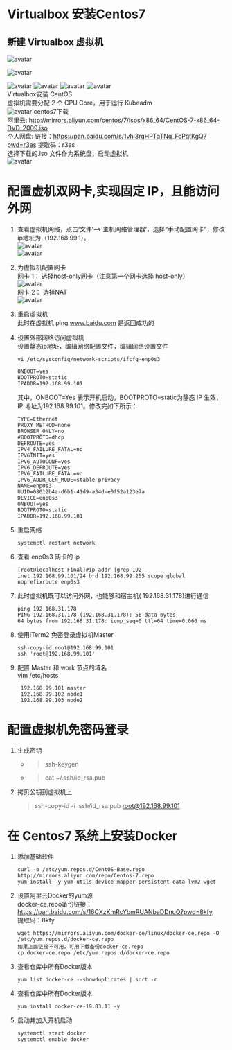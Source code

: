 # Virtualbox 安装Centos7
## 新建 Virtualbox 虚拟机
![avatar](./pictures/1.png)

![avatar](./pictures/2.jpg)

![avatar](./pictures/3.png)
![avatar](./pictures/4.jpg)
![avatar](./pictures/5.png)
![avatar](./pictures/6.jpg)  
Virtualbox安装 CentOS  
虚拟机需要分配 2 个 CPU Core，用于运行 Kubeadm  
![avatar](./pictures/7.jpg)
centos7下载  
阿里云: http://mirrors.aliyun.com/centos/7/isos/x86_64/CentOS-7-x86_64-DVD-2009.iso  
个人网盘: 链接：https://pan.baidu.com/s/1vhl3rqHPTqTNq_FcPqtKgQ?pwd=r3es
提取码：r3es  
选择下载的.iso 文件作为系统盘，启动虚拟机  
![avatar](./pictures/8.jpg)

# 配置虚机双网卡,实现固定 IP，且能访问外网  
1. 查看虚拟机网络，点击‘文件’—>‘主机网络管理器’，选择“手动配置网卡”，修改ip地址为（192.168.99.1）。  
  ![avatar](./pictures/9.jpg)  
  ![avatar](./pictures/10.jpg)  
2. 为虚拟机配置网卡  
  网卡 1： 选择host-only网卡（注意第一个网卡选择 host-only）  
  ![avatar](./pictures/11.jpg)      
  网卡 2： 选择NAT  
  ![avatar](./pictures/12.png)  
3. 重启虚拟机  
  此时在虚拟机 ping www.baidu.com 是返回成功的
4. 设置外部网络访问虚拟机  
  设置静态ip地址，编辑网络配置文件，编辑网络设置文件  
    ```shell
    vi /etc/sysconfig/network-scripts/ifcfg-enp0s3
    ```
    ```shell
    ONBOOT=yes
    BOOTPROTO=static
    IPADDR=192.168.99.101
    ```  
    其中，ONBOOT=Yes 表示开机启动，BOOTPROTO=static为静态 IP 生效，IP 地址为192.168.99.101。修改完如下所示：

    ```shell
    TYPE=Ethernet
    PROXY_METHOD=none
    BROWSER_ONLY=no
    #BOOTPROTO=dhcp
    DEFROUTE=yes
    IPV4_FAILURE_FATAL=no
    IPV6INIT=yes
    IPV6_AUTOCONF=yes
    IPV6_DEFROUTE=yes
    IPV6_FAILURE_FATAL=no
    IPV6_ADDR_GEN_MODE=stable-privacy
    NAME=enp0s3
    UUID=08012b4a-d6b1-41d9-a34d-e0f52a123e7a
    DEVICE=enp0s3
    ONBOOT=yes
    BOOTPROTO=static
    IPADDR=192.168.99.101
    ```
5. 重启网络  
    ```shell
    systemctl restart network
    ```
6. 查看 enp0s3 网卡的 ip  
    ```shell
    [root@localhost Final]#ip addr |grep 192
    inet 192.168.99.101/24 brd 192.168.99.255 scope global noprefixroute enp0s3
    ```
7. 此时虚拟机既可以访问外网，也能够和宿主机( 192.168.31.178)进行通信
    ```shell
    ping 192.168.31.178
    PING 192.168.31.178 (192.168.31.178): 56 data bytes
    64 bytes from 192.168.31.178: icmp_seq=0 ttl=64 time=0.060 ms
    ```
8. 使用iTerm2 免密登录虚拟机Master
    ```shell
    ssh-copy-id root@192.168.99.101
    ssh 'root@192.168.99.101'
    ```
9. 配置 Master 和 work 节点的域名  
    vim /etc/hosts
    ```shell
     192.168.99.101 master
     192.168.99.102 node1
     192.168.99.103 node2
    ```
# 配置虚拟机免密码登录
1. 生成密钥  
    - >  ssh-keygen
    - > cat ~/.ssh/id_rsa.pub
2. 拷贝公钥到虚拟机上
    > ssh-copy-id -i .ssh/id_rsa.pub  root@192.168.99.101
    
# 在 Centos7 系统上安装Docker
1. 添加基础软件
    ```shell
    curl -o /etc/yum.repos.d/CentOS-Base.repo http://mirrors.aliyun.com/repo/Centos-7.repo
    yum install -y yum-utils device-mapper-persistent-data lvm2 wget
    ```
2. 设置阿里云Docker的yum源  
    docker-ce.repo备份链接：https://pan.baidu.com/s/16CXzKmRcYbmRUANbaDDnuQ?pwd=8kfy   
    提取码：8kfy 

    ```shell
    wget https://mirrors.aliyun.com/docker-ce/linux/docker-ce.repo -O /etc/yum.repos.d/docker-ce.repo
    如果上面链接不可用，可用下载备份docker-ce.repo
    cp docker-ce.repo /etc/yum.repos.d/docker-ce.repo
    ```
3. 查看仓库中所有Docker版本
    ```shell
    yum list docker-ce --showduplicates | sort -r
    ```
4. 查看仓库中所有Docker版本
    ```shell
    yum install docker-ce-19.03.11 -y
    ```
5. 启动并加入开机启动
    ```shell
    systemctl start docker
    systemctl enable docker
    ```

